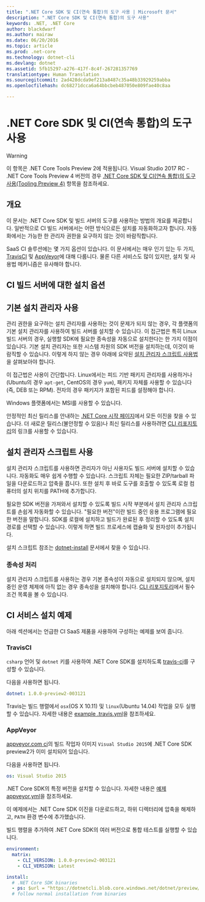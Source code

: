 ```yaml
---
title: ".NET Core SDK 및 CI(연속 통합)의 도구 사용 | Microsoft 문서"
description: ".NET Core SDK 및 CI(연속 통합)의 도구 사용"
keywords: .NET, .NET Core
author: blackdwarf
ms.author: mairaw
ms.date: 06/20/2016
ms.topic: article
ms.prod: .net-core
ms.technology: dotnet-cli
ms.devlang: dotnet
ms.assetid: 5fb15297-a276-417f-8c4f-267281357769
translationtype: Human Translation
ms.sourcegitcommit: 2ad428dcda9ef213a8487c35a48b33929259abba
ms.openlocfilehash: dc68271dcca6a64bbcbeb487050e809fae40c8aa

---
```


# <a name="using-net-core-sdk-and-tools-in-continuous-integration-ci"></a>.NET Core SDK 및 CI(연속 통합)의 도구 사용

> [!WARNING]
> 이 항목은 .NET Core Tools Preview 2에 적용됩니다. Visual Studio 2017 RC - .NET Core Tools Preview 4 버전의 경우 [.NET Core SDK 및 CI(연속 통합)의 도구 사용(Tooling Preview 4)](../preview3/tools/using-ci-with-cli.md) 항목을 참조하세요.

## <a name="overview"></a>개요
이 문서는 .NET Core SDK 및 빌드 서버의 도구를 사용하는 방법의 개요를 제공합니다. 일반적으로 CI 빌드 서버에서는 어떤 방식으로든 설치를 자동화하고자 합니다. 자동화에서는 가능한 한 관리자 권한을 요구하지 않는 것이 바람직합니다. 

SaaS CI 솔루션에는 몇 가지 옵션이 있습니다. 이 문서에서는 매우 인기 있는 두 가지, [TravisCI](https://travis-ci.org/) 및 [AppVeyor](https://www.appveyor.com/)에 대해 다룹니다. 물론 다른 서비스도 많이 있지만, 설치 및 사용법 메커니즘은 유사해야 합니다.

## <a name="installation-options-for-ci-build-servers"></a>CI 빌드 서버에 대한 설치 옵션

## <a name="using-the-native-installers"></a>기본 설치 관리자 사용
관리 권한을 요구하는 설치 관리자를 사용하는 것이 문제가 되지 않는 경우, 각 플랫폼의 기본 설치 관리자를 사용하여 빌드 서버를 설치할 수 있습니다. 이 접근법은 특히 Linux 빌드 서버의 경우, 실행할 SDK에 필요한 종속성을 자동으로 설치한다는 한 가지 이점이 있습니다. 기본 설치 관리자는 또한 시스템 차원의 SDK 버전을 설치하는데, 이것이 바람직할 수 있습니다. 이렇게 하지 않는 경우 아래에 요약된 [설치 관리자 스크립트 사용법](#using-the-installer-script)을 살펴보아야 합니다. 

이 접근법은 사용이 간단합니다. Linux에서는 피드 기반 패키지 관리자를 사용하거나(Ubuntu의 경우 `apt-get`, CentOS의 경우 `yum`), 패키지 자체를 사용할 수 있습니다(즉, DEB 또는 RPM). 전자의 경우 패키지가 포함된 피드를 설정해야 합니다.

Windows 플랫폼에서는 MSI를 사용할 수 있습니다. 

안정적인 최신 릴리스를 안내하는 [.NET Core 시작 페이지](https://aka.ms/dotnetcoregs)에서 모든 이진을 찾을 수 있습니다. 더 새로운 릴리스(불안정할 수 있음)나 최신 릴리스를 사용하려면 [CLI 리포지토리](https://github.com/dotnet/cli)의 링크를 사용할 수 있습니다. 

## <a name="using-the-installer-script"></a>설치 관리자 스크립트 사용
설치 관리자 스크립트를 사용하면 관리자가 아닌 사용자도 빌드 서버에 설치할 수 있습니다. 자동화도 매우 쉽게 수행할 수 있습니다. 스크립트 자체는 필요한 ZIP/tarball 파일을 다운로드하고 압축을 풉니다. 또한 설치 후 바로 도구를 호출할 수 있도록 로컬 컴퓨터의 설치 위치를 PATH에 추가합니다. 

필요한 SDK 버전을 가져와서 설치할 수 있도록 빌드 시작 부분에서 설치 관리자 스크립트를 손쉽게 자동화할 수 있습니다. "필요한 버전"이란 빌드 중인 응용 프로그램에 필요한 버전을 말합니다. SDK를 로컬에 설치하고 빌드가 완료된 후 정리할 수 있도록 설치 경로를 선택할 수 있습니다. 이렇게 하면 빌드 프로세스에 캡슐화 및 원자성이 추가됩니다. 

설치 스크립트 참조는 [dotnet-install](dotnet-install-script.md) 문서에서 찾을 수 있습니다. 

### <a name="dealing-with-the-dependencies"></a>종속성 처리
설치 관리자 스크립트를 사용하는 경우 기본 종속성이 자동으로 설치되지 않으며, 설치 중인 운영 체제에 아직 없는 경우 종속성을 설치해야 합니다. [CLI 리포지토리](https://github.com/dotnet/core/blob/master/Documentation/prereqs.md)에서 필수 조건 목록을 볼 수 있습니다. 

## <a name="ci-services-setup-examples"></a>CI 서비스 설치 예제
아래 섹션에서는 언급한 CI SaaS 제품을 사용하여 구성하는 예제를 보여 줍니다. 

### <a name="travisci"></a>TravisCI

`csharp` 언어 및 `dotnet` 키를 사용하여 .NET Core SDK를 설치하도록 [travis-ci](https://travis-ci.org/)를 구성할 수 있습니다.

다음을 사용하면 됩니다.

```yaml
dotnet: 1.0.0-preview2-003121
```

Travis는 빌드 행렬에서 `osx`(OS X 10.11) 및 `linux`(Ubuntu 14.04) 작업을 모두 실행할 수 있습니다. 자세한 내용은 [example .travis.yml](https://github.com/dotnet/docs/blob/master/.travis.yml)을 참조하세요.

### <a name="appveyor"></a>AppVeyor

[appveyor.com ci](https://www.appveyor.com/)의 빌드 작업자 이미지 `Visual Studio 2015`에 .NET Core SDK preview2가 이미 설치되어 있습니다.

다음을 사용하면 됩니다.

```yaml
os: Visual Studio 2015
```

.NET Core SDK의 특정 버전을 설치할 수 있습니다. 자세한 내용은 [예제 appveyor.yml](https://github.com/dotnet/docs/blob/master/appveyor.yml)을 참조하세요. 

이 예제에서는 .NET Core SDK 이진을 다운로드하고, 하위 디렉터리에 압축을 해제하고, `PATH` 환경 변수에 추가했습니다.

빌드 행렬을 추가하여 .NET Core SDK의 여러 버전으로 통합 테스트를 실행할 수 있습니다.

```yaml
environment:
  matrix:
    - CLI_VERSION: 1.0.0-preview2-003121
    - CLI_VERSION: Latest

install:
  # .NET Core SDK binaries
  - ps: $url = "https://dotnetcli.blob.core.windows.net/dotnet/preview/Binaries/$($env:CLI_VERSION)/dotnet-dev-win-x64.$($env:CLI_VERSION.ToLower()).zip"
  # follow normal installation from binaries
```




<!--HONumber=Jan17_HO3-->


